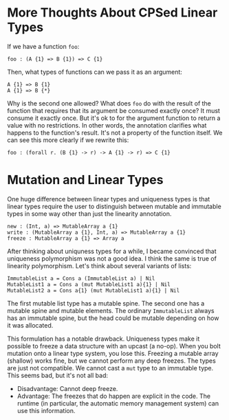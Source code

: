 # More Thoughts About CPSed Linear Types

If we have a function `foo`:

    foo : (A {1} => B {1}) => C {1}

Then, what types of functions can we pass it as an argument:

    A {1} => B {1}
    A {1} => B {*}

Why is the second one allowed? What does `foo` do with the result of the
function that requires that its argument be consumed exactly once? It
must consume it exactly once. But it's ok to for the argument function
to return a value with no restrictions. In other words, the annotation
clarifies what happens to the function's result. It's not a property
of the function itself. We can see this more clearly if we rewrite
this:

    foo : (forall r. (B {1} -> r) -> A {1} -> r) => C {1}

# Mutation and Linear Types

One huge difference between linear types and uniqueness types is that linear
types require the user to distinguish between mutable and immutable types
in some way other than just the linearity annotation.

    new : (Int, a) => MutableArray a {1}
    write : (MutableArray a {1}, Int, a) => MutableArray a {1}
    freeze : MutableArray a {1} => Array a

After thinking about uniquness types for a while, I became convinced that
uniqueness polymorphism was not a good idea. I think the same is true of
linearity polymorphism. Let's think about several variants of lists:

    ImmutableList a = Cons a (ImmutableList a) | Nil
    MutableList1 a = Cons a (mut MutableList1 a){1} | Nil
    MutableList2 a = Cons a{1} (mut MutableList1 a){1} | Nil

The first mutable list type has a mutable spine. The second one has a mutable
spine and mutable elements. The ordinary `ImmutableList` always has an
immutable spine, but the head could be mutable depending on how it was
allocated.

This formulation has a notable drawback. Uniqueness types make it possible
to freeze a data structure with an upcast (a no-op). When you bolt mutation
onto a linear type system, you lose this. Freezing a mutable array (shallow)
works fine, but we cannot perform any deep freezes. The types are just not
compatible. We cannot cast a `mut` type to an immutable type. This seems
bad, but it's not all bad:

* Disadvantage: Cannot deep freeze.
* Advantage: The freezes that do happen are explicit in the code. The runtime
  (in particular, the automatic memory management system) can use this
  information.
